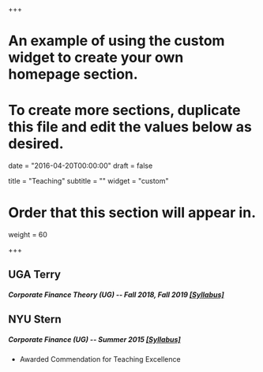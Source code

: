 +++


# An example of using the custom widget to create your own homepage section.
# To create more sections, duplicate this file and edit the values below as desired.

date = "2016-04-20T00:00:00"
draft = false

title = "Teaching"
subtitle = ""
widget = "custom"

# Order that this section will appear in.
weight = 60

+++

## UGA Terry

##### Corporate Finance Theory (UG) -- Fall 2018, Fall 2019  <a href="/pdf/Syllabus_UGA.pdf" target="_blank">[Syllabus]</a>


## NYU Stern

##### Corporate Finance (UG) -- Summer 2015  <a href="/pdf/Syllabus_NYU.pdf" target="_blank">[Syllabus]</a> 

- Awarded Commendation for Teaching Excellence


<!-- ## Teaching Fellow

##### Corporate Finance for Prof. Philipp Schnabl 

- MBA: Fall 2014, Spring 2015, Fall 2015, Fall 2016, Fall 2017
- UG: Spring 2015 -->

